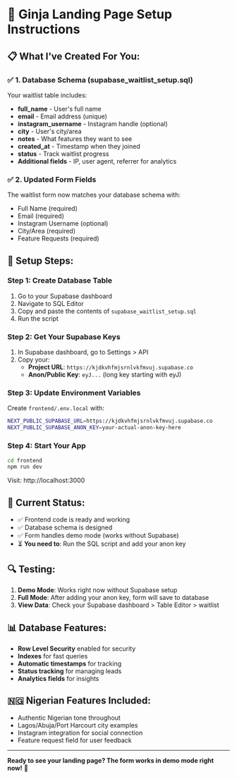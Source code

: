 # 🚀 Ginja Landing Page Setup Instructions

## 📋 **What I've Created For You:**

### ✅ **1. Database Schema (supabase_waitlist_setup.sql)**
Your waitlist table includes:
- **full_name** - User's full name
- **email** - Email address (unique)
- **instagram_username** - Instagram handle (optional)
- **city** - User's city/area
- **notes** - What features they want to see
- **created_at** - Timestamp when they joined
- **status** - Track waitlist progress
- **Additional fields** - IP, user agent, referrer for analytics

### ✅ **2. Updated Form Fields**
The waitlist form now matches your database schema with:
- Full Name (required)
- Email (required)
- Instagram Username (optional)
- City/Area (required)
- Feature Requests (required)

## 🔧 **Setup Steps:**

### **Step 1: Create Database Table**
1. Go to your Supabase dashboard
2. Navigate to SQL Editor
3. Copy and paste the contents of `supabase_waitlist_setup.sql`
4. Run the script

### **Step 2: Get Your Supabase Keys**
1. In Supabase dashboard, go to Settings > API
2. Copy your:
   - **Project URL**: `https://kjdkvhfmjsrnlvkfmvuj.supabase.co`
   - **Anon/Public Key**: `eyJ...` (long key starting with eyJ)

### **Step 3: Update Environment Variables**
Create `frontend/.env.local` with:
```bash
NEXT_PUBLIC_SUPABASE_URL=https://kjdkvhfmjsrnlvkfmvuj.supabase.co
NEXT_PUBLIC_SUPABASE_ANON_KEY=your-actual-anon-key-here
```

### **Step 4: Start Your App**
```bash
cd frontend
npm run dev
```

Visit: http://localhost:3000

## 🎯 **Current Status:**
- ✅ Frontend code is ready and working
- ✅ Database schema is designed
- ✅ Form handles demo mode (works without Supabase)
- ⏳ **You need to**: Run the SQL script and add your anon key

## 🔍 **Testing:**
1. **Demo Mode**: Works right now without Supabase setup
2. **Full Mode**: After adding your anon key, form will save to database
3. **View Data**: Check your Supabase dashboard > Table Editor > waitlist

## 📊 **Database Features:**
- **Row Level Security** enabled for security
- **Indexes** for fast queries
- **Automatic timestamps** for tracking
- **Status tracking** for managing leads
- **Analytics fields** for insights

## 🇳🇬 **Nigerian Features Included:**
- Authentic Nigerian tone throughout
- Lagos/Abuja/Port Harcourt city examples
- Instagram integration for social connection
- Feature request field for user feedback

---

**Ready to see your landing page? The form works in demo mode right now!** 🚀
